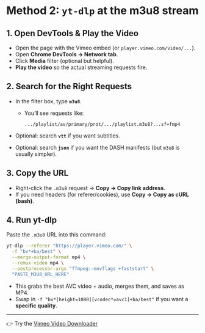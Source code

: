 # Method 2: `yt-dlp` at the m3u8 stream

## 1. Open DevTools & Play the Video

* Open the page with the Vimeo embed (or `player.vimeo.com/video/...`).
* Open **Chrome DevTools → Network tab**.
* Click **Media** filter (optional but helpful).
* **Play the video** so the actual streaming requests fire.



## 2. Search for the Right Requests

* In the filter box, type **`m3u8`**.

  * You’ll see requests like:

    ```
    .../playlist/av/primary/prot/.../playlist.m3u8?...sf=fmp4
    ```
* Optional: search **`vtt`** if you want subtitles.
* Optional: search **`json`** if you want the DASH manifests (but `m3u8` is usually simpler).


## 3. Copy the URL

* Right-click the `.m3u8` request → **Copy → Copy link address**.
* If you need headers (for referer/cookies), use **Copy → Copy as cURL (bash)**.


## 4. Run yt-dlp

Paste the `.m3u8` URL into this command:

```bash
yt-dlp --referer "https://player.vimeo.com/" \
  -f "bv*+ba/best" \
  --merge-output-format mp4 \
  --remux-video mp4 \
  --postprocessor-args "ffmpeg:-movflags +faststart" \
  "PASTE_M3U8_URL_HERE"
```

* This grabs the best AVC video + audio, merges them, and saves as MP4.
* Swap in `-f "bv*[height=1080][vcodec*=avc1]+ba/best"` if you want a **specific quality**.




---

👉 Try the [Vimeo Video Downloader](https://serp.ly/vimeo-video-downloader)